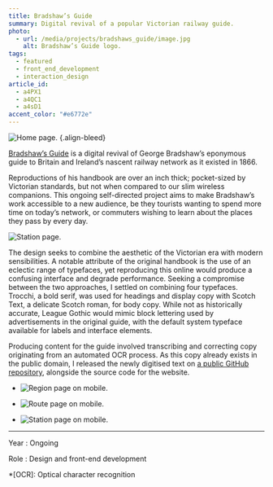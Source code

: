 ```yaml
---
title: Bradshaw’s Guide
summary: Digital revival of a popular Victorian railway guide.
photo:
  - url: /media/projects/bradshaws_guide/image.jpg
    alt: Bradshaw’s Guide logo.
tags:
  - featured
  - front_end_development
  - interaction_design
article_id:
  - a4PX1
  - a4QC1
  - a4sD1
accent_color: "#e6772e"
---
```


![Home page.](/media/projects/bradshaws_guide/homepage.png#screenshot)
{.align-bleed}

[Bradshaw’s Guide][1] is a digital revival of George Bradshaw’s eponymous guide to Britain and Ireland’s nascent railway network as it existed in 1866.

Reproductions of his handbook are over an inch thick; pocket-sized by Victorian standards, but not when compared to our slim wireless companions. This ongoing self-directed project aims to make Bradshaw’s work accessible to a new audience, be they tourists wanting to spend more time on today’s network, or commuters wishing to learn about the places they pass by every day.

![Station page.](/media/projects/bradshaws_guide/station.png#screenshot "Station pages feature photochrom images sourced from the Library of Congress.")

The design seeks to combine the aesthetic of the Victorian era with modern sensibilities. A notable attribute of the original handbook is the use of an eclectic range of typefaces, yet reproducing this online would produce a confusing interface and degrade performance. Seeking a compromise between the two approaches, I settled on combining four typefaces. Trocchi, a bold serif, was used for headings and display copy with Scotch Text, a delicate Scotch roman, for body copy. While not as historically accurate, League Gothic would mimic block lettering used by advertisements in the original guide, with the default system typeface available for labels and interface elements.

Producing content for the guide involved transcribing and correcting copy originating from an automated OCR process. As this copy already exists in the public domain, I released the newly digitised text on [a public GitHub repository][2], alongside the source code for the website.

- ![Region page on mobile.](/media/projects/bradshaws_guide/mobile_region.png#screenshot)

- ![Route page on mobile.](/media/projects/bradshaws_guide/mobile_route.png#screenshot)

- ![Station page on mobile.](/media/projects/bradshaws_guide/mobile_station.png#screenshot)

---

Year
: Ongoing

Role
: Design and front-end development

[1]: https://bradshaws.guide
[2]: https://github.com/bradshawsguide

*[OCR]: Optical character recognition
